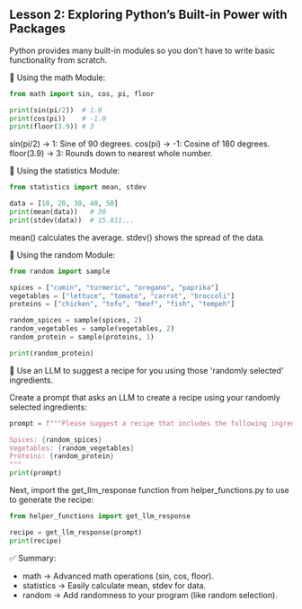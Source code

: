 ## Lesson 2: Exploring Python’s Built-in Power with Packages

Python provides many built-in modules so you don't have to write basic functionality from scratch.

🔹 Using the math Module:
```python
from math import sin, cos, pi, floor

print(sin(pi/2))  # 1.0
print(cos(pi))    # -1.0
print(floor(3.9)) # 3
```

sin(pi/2) → 1: Sine of 90 degrees.
cos(pi) → -1: Cosine of 180 degrees.
floor(3.9) → 3: Rounds down to nearest whole number.

🔹 Using the statistics Module:
```python
from statistics import mean, stdev

data = [10, 20, 30, 40, 50]
print(mean(data))   # 30
print(stdev(data))  # 15.811...
```

mean() calculates the average.
stdev() shows the spread of the data.

🔹 Using the random Module:
```python
from random import sample

spices = ["cumin", "turmeric", "oregano", "paprika"]
vegetables = ["lettuce", "tomato", "carrot", "broccoli"]
proteins = ["chicken", "tofu", "beef", "fish", "tempeh"]

random_spices = sample(spices, 2)
random_vegetables = sample(vegetables, 2)
random_protein = sample(proteins, 1)

print(random_protein)
```

🔹 Use an LLM to suggest a recipe for you using those 'randomly selected' ingredients.

Create a prompt that asks an LLM to create a recipe using your randomly selected ingredients:
```python
prompt = f"""Please suggest a recipe that includes the following ingredients.

Spices: {random_spices}
Vegetables: {random_vegetables}
Proteins: {random_protein}
"""
print(prompt)
```

Next, import the get_llm_response function from helper_functions.py to use to generate the recipe:
```python
from helper_functions import get_llm_response

recipe = get_llm_response(prompt)
print(recipe)
```


✅ Summary:
  - math → Advanced math operations (sin, cos, floor).
  - statistics → Easily calculate mean, stdev for data.
  - random → Add randomness to your program (like random selection).
